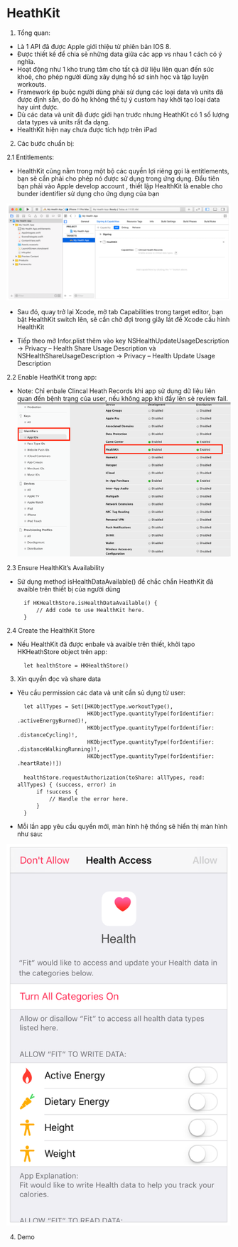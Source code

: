 # HeathKit

1. Tổng quan:

- Là 1 API đã được Apple giới thiệu từ phiên bản IOS 8.
- Được thiết kế để chia sẻ những data giữa các app vs nhau 1 cách có ý nghĩa.
- Hoạt động như 1 kho trung tâm cho tất cả dữ liệu liên quan đến sức khoẻ, cho phép người dùng xây dựng hồ sơ sinh học và tập luyện workouts.
- Framework ép buộc người dùng phải sử dụng các loại data và units đã được định sẵn, do đó họ không thể tự ý custom hay khởi tạo loại data hay uint được. 
- Dù các data và unit đã được giới hạn trước nhưng HeathKit có 1 số lượng data types và units rất đa dạng.
- HealthKit hiện nay chưa được tích hợp trên iPad

2. Các bước chuẩn bị:

2.1 Entitlements: 

- HealthKit cũng nằm trong một bộ các quyền lợi riêng gọi là entitlements, bạn sẽ cần phải cho phép nó được sử dụng trong ứng dụng. Đầu tiên bạn phải vào Apple develop account , thiết lập HealthKit là enable cho bunder identifier sử dụng cho ứng dụng của bạn 
 
 ![](images/fig1.png)
 
 - Sau đó, quay trở lại Xcode, mở tab Capabilities trong target editor, bạn bật HealthKit switch lên, sẽ cần chờ đợi trong giây lát đề Xcode cấu hình HealthKit 
 
 - Tiếp theo mở Infor.plist thêm vào key NSHealthUpdateUsageDescription -> Privacy – Health Share Usage Description và NSHealthShareUsageDescription -> Privacy – Health Update Usage Description

 2.2 Enable HeathKit trong app:
 
  * Note: Chỉ enbale Clincal Heath Records khi app sử dụng dữ liệu liên quan đến bệnh trạng của user, nếu không app khi đẩy lên sẻ review fail.
  ![](images/fig2.1.png)
  
2.3 Ensure HealthKit’s Availability

- Sử dụng method isHealthDataAvailable() để chắc chắn HeathKit đã avaible trên thiết bị của người dùng 

        if HKHealthStore.isHealthDataAvailable() {
            // Add code to use HealthKit here.
        }

2.4 Create the HealthKit Store

- Nếu HealthKit đã được enbale và avaible trên thiết, khởi tạpo HKHeathStore object trên app:

        let healthStore = HKHealthStore()

3. Xin quyền đọc và share data 

- Yêu cầu permission các data và unit cần sủ dụng từ user:

        let allTypes = Set([HKObjectType.workoutType(),
                            HKObjectType.quantityType(forIdentifier: .activeEnergyBurned)!,
                            HKObjectType.quantityType(forIdentifier: .distanceCycling)!,
                            HKObjectType.quantityType(forIdentifier: .distanceWalkingRunning)!,
                            HKObjectType.quantityType(forIdentifier: .heartRate)!])

        healthStore.requestAuthorization(toShare: allTypes, read: allTypes) { (success, error) in
            if !success {
                // Handle the error here.
            }
        }

- Mỗi lần app yêu cầu quyền mới, màn hình hệ thống sẽ hiển thị màn hình như sau:

![](images/fig3.png)

4. Demo 





